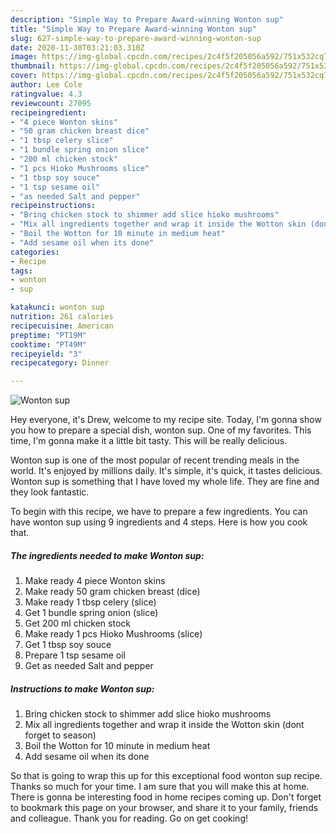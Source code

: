 ```yaml
---
description: "Simple Way to Prepare Award-winning Wonton sup"
title: "Simple Way to Prepare Award-winning Wonton sup"
slug: 627-simple-way-to-prepare-award-winning-wonton-sup
date: 2020-11-30T03:21:03.310Z
image: https://img-global.cpcdn.com/recipes/2c4f5f205056a592/751x532cq70/wonton-sup-recipe-main-photo.jpg
thumbnail: https://img-global.cpcdn.com/recipes/2c4f5f205056a592/751x532cq70/wonton-sup-recipe-main-photo.jpg
cover: https://img-global.cpcdn.com/recipes/2c4f5f205056a592/751x532cq70/wonton-sup-recipe-main-photo.jpg
author: Lee Cole
ratingvalue: 4.3
reviewcount: 27095
recipeingredient:
- "4 piece Wonton skins"
- "50 gram chicken breast dice"
- "1 tbsp celery slice"
- "1 bundle spring onion slice"
- "200 ml chicken stock"
- "1 pcs Hioko Mushrooms slice"
- "1 tbsp soy souce"
- "1 tsp sesame oil"
- "as needed Salt and pepper"
recipeinstructions:
- "Bring chicken stock to shimmer add slice hioko mushrooms"
- "Mix all ingredients together and wrap it inside the Wotton skin (dont forget to season)"
- "Boil the Wotton for 10 minute in medium heat"
- "Add sesame oil when its done"
categories:
- Recipe
tags:
- wonton
- sup

katakunci: wonton sup 
nutrition: 261 calories
recipecuisine: American
preptime: "PT19M"
cooktime: "PT49M"
recipeyield: "3"
recipecategory: Dinner

---
```



![Wonton sup](https://img-global.cpcdn.com/recipes/2c4f5f205056a592/751x532cq70/wonton-sup-recipe-main-photo.jpg)

Hey everyone, it's Drew, welcome to my recipe site. Today, I'm gonna show you how to prepare a special dish, wonton sup. One of my favorites. This time, I'm gonna make it a little bit tasty. This will be really delicious.



Wonton sup is one of the most popular of recent trending meals in the world. It's enjoyed by millions daily. It's simple, it's quick, it tastes delicious. Wonton sup is something that I have loved my whole life. They are fine and they look fantastic.


To begin with this recipe, we have to prepare a few ingredients. You can have wonton sup using 9 ingredients and 4 steps. Here is how you cook that.

<!--inarticleads1-->

##### The ingredients needed to make Wonton sup:

1. Make ready 4 piece Wonton skins
1. Make ready 50 gram chicken breast (dice)
1. Make ready 1 tbsp celery (slice)
1. Get 1 bundle spring onion (slice)
1. Get 200 ml chicken stock
1. Make ready 1 pcs Hioko Mushrooms (slice)
1. Get 1 tbsp soy souce
1. Prepare 1 tsp sesame oil
1. Get as needed Salt and pepper




<!--inarticleads2-->

##### Instructions to make Wonton sup:

1. Bring chicken stock to shimmer add slice hioko mushrooms
1. Mix all ingredients together and wrap it inside the Wotton skin (dont forget to season)
1. Boil the Wotton for 10 minute in medium heat
1. Add sesame oil when its done




So that is going to wrap this up for this exceptional food wonton sup recipe. Thanks so much for your time. I am sure that you will make this at home. There is gonna be interesting food in home recipes coming up. Don't forget to bookmark this page on your browser, and share it to your family, friends and colleague. Thank you for reading. Go on get cooking!
